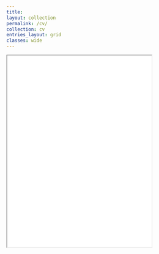 ```yaml
---
title: 
layout: collection
permalink: /cv/
collection: cv
entries_layout: grid
classes: wide
---
```


<iframe src="/assets/files/CV_Chelebian_nov23.pdf" width="75%" height="500px"></iframe>
